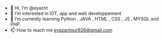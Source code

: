 - 👋 Hi, I’m @eyaznt
- 👀 I’m interested in IOT, app and web developpement
- 🌱 I’m currently learning Python , JAVA , HTML , CSS , JS , MYSQL and PHP.
- 📫 How to reach me eyazantour926@gmail.com

<!---
eyaznt/eyaznt is a ✨ special ✨ repository because its `README.md` (this file) appears on your GitHub profile.
You can click the Preview link to take a look at your changes.
--->
